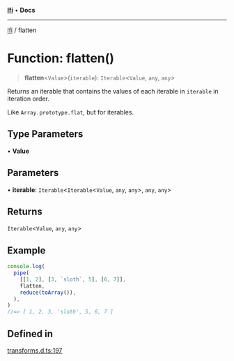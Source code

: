 [**lfi**](../readme.md) • **Docs**

***

[lfi](../globals.md) / flatten

# Function: flatten()

> **flatten**\<`Value`\>(`iterable`): `Iterable`\<`Value`, `any`, `any`\>

Returns an iterable that contains the values of each iterable in `iterable`
in iteration order.

Like `Array.prototype.flat`, but for iterables.

## Type Parameters

• **Value**

## Parameters

• **iterable**: `Iterable`\<`Iterable`\<`Value`, `any`, `any`\>, `any`, `any`\>

## Returns

`Iterable`\<`Value`, `any`, `any`\>

## Example

```js
console.log(
  pipe(
    [[1, 2], [3, `sloth`, 5], [6, 7]],
    flatten,
    reduce(toArray()),
  ),
)
//=> [ 1, 2, 3, 'sloth', 5, 6, 7 ]
```

## Defined in

[transforms.d.ts:197](https://github.com/TomerAberbach/lfi/blob/a3eb3a94b2928b5200a7bcd0a14fdc70f0cb5947/src/operations/transforms.d.ts#L197)
